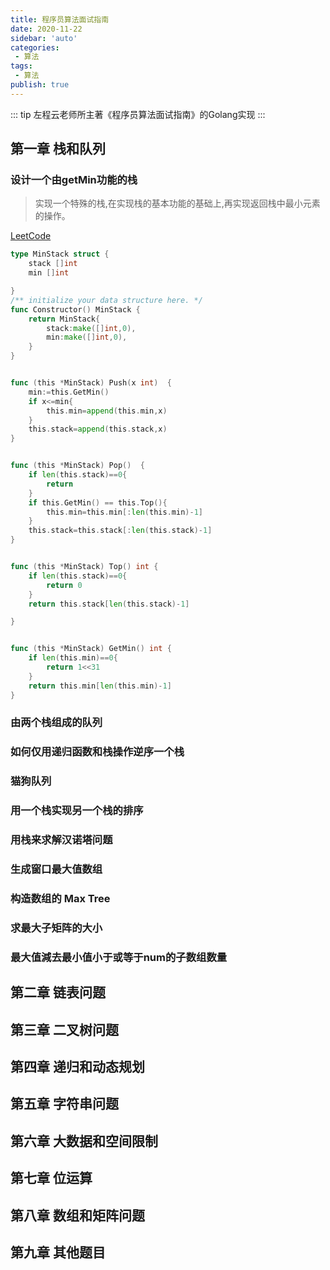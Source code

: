 ```yaml
---
title: 程序员算法面试指南
date: 2020-11-22
sidebar: 'auto'
categories:
 - 算法
tags:
 - 算法
publish: true
---
```


::: tip 
左程云老师所主著《程序员算法面试指南》的Golang实现
:::

## 第一章 栈和队列

### 设计一个由getMin功能的栈

> 实现一个特殊的栈,在实现栈的基本功能的基础上,再实现返回栈中最小元素的操作。

[LeetCode](https://leetcode-cn.com/problems/min-stack/)

```go
type MinStack struct {
    stack []int
    min []int

}
/** initialize your data structure here. */
func Constructor() MinStack {
    return MinStack{
        stack:make([]int,0),
        min:make([]int,0),
    }
}


func (this *MinStack) Push(x int)  {
    min:=this.GetMin()
    if x<=min{
        this.min=append(this.min,x)
    }
    this.stack=append(this.stack,x)
}


func (this *MinStack) Pop()  {
    if len(this.stack)==0{
        return 
    }
    if this.GetMin() == this.Top(){
        this.min=this.min[:len(this.min)-1]
    }
    this.stack=this.stack[:len(this.stack)-1]
}


func (this *MinStack) Top() int {
    if len(this.stack)==0{
        return 0
    }
    return this.stack[len(this.stack)-1]

}


func (this *MinStack) GetMin() int {
    if len(this.min)==0{
        return 1<<31
    }
    return this.min[len(this.min)-1]
}
```



### 由两个栈组成的队列

### 如何仅用递归函数和栈操作逆序一个栈

### 猫狗队列

### 用一个栈实现另一个栈的排序

### 用栈来求解汉诺塔问题

### 生成窗口最大值数组

### 构造数组的 Max Tree

### 求最大子矩阵的大小

### 最大值減去最小值小于或等于num的子数组数量



## 第二章 链表问题



## 第三章 二叉树问题

## 第四章 递归和动态规划

## 第五章 字符串问题

## 第六章 大数据和空间限制

## 第七章 位运算

## 第八章 数组和矩阵问题

## 第九章 其他题目



